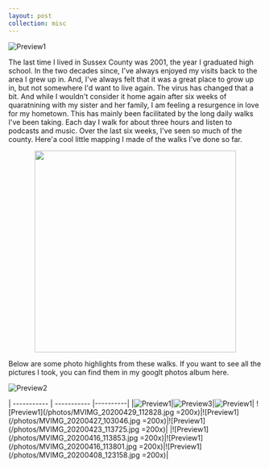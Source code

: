 ```yaml
---
layout: post
collection: misc
---
```

![Preview1](/photos/MVIMG_20200504_095631.jpg)

The last time I lived in Sussex County was 2001, the year I graduated high school.  In the two decades since, I've always enjoyed my visits back to the area I grew up in.  And, I've always felt that it was a great place to grow up in, but not somewhere I'd want to live again.  The virus has changed that a bit.  And while I wouldn't consider it home again after six weeks of quaratnining with my sister and her family, I am feeling a resurgence in love for my hometown.  This has mainly been facilitated by the long daily walks I've been taking.  Each day I walk for about three hours and listen to podcasts and music.  Over the last six weeks, I've seen so much of the county.  Here'a cool little mapping I made of the walks I've done so far.

<div style="text-align: center"><img src="https://media.giphy.com/media/VG7zRftUQgHfSHiQ79/giphy.gif" width="400" /></div>

Below are some photo highlights from these walks.  If you want to see all the pictures I took, you can find them in my googlt photos album here.

![Preview2](/photos/MVIMG_20200503_090520.jpg)

| ----------- | ----------- |----------|
|![Preview1](/photos/MVIMG_20200503_090520.jpg)|![Preview3](/photos/MVIMG_20200502_104312.jpg)|![Preview1](/photos/MVIMG_20200429_115536.jpg)|
![Preview1](/photos/MVIMG_20200429_112828.jpg =200x)|![Preview1](/photos/MVIMG_20200427_103046.jpg =200x)|![Preview1](/photos/MVIMG_20200423_113725.jpg =200x)|
|![Preview1](/photos/MVIMG_20200416_113853.jpg =200x)|![Preview1](/photos/MVIMG_20200416_113801.jpg =200x)|![Preview1](/photos/MVIMG_20200408_123158.jpg =200x)|
